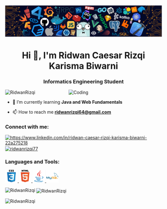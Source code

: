 [![MasterHead](https://raw.githubusercontent.com/KevinPatel04/KevinPatel04/master/header.png)](https://ridwanrizqi.io)
<h1 align="center">Hi 👋, I'm Ridwan Caesar Rizqi Karisma Biwarni</h1>
<h3 align="center">Informatics Engineering Student</h3>
<img align="right" alt="Coding" width="300" src="https://i.pinimg.com/originals/e4/26/70/e426702edf874b181aced1e2fa5c6cde.gif">

<p align="left"> <img src="https://komarev.com/ghpvc/?username=RidwanRizqi&label=Profile%20views&color=blue&style=flat" alt="RidwanRizqi" /> </p>

- 🌱 I’m currently learning **Java and Web Fundamentals**

- 📫 How to reach me **ridwanrizqi64@gmail.com**

<h3 align="left">Connect with me:</h3>
<p align="left">
<a href="https://www.linkedin.com/in/ridwan-caesar-rizqi-karisma-biwarni-22a275218" target="blank"><img align="center" src="https://raw.githubusercontent.com/rahuldkjain/github-profile-readme-generator/master/src/images/icons/Social/linked-in-alt.svg" alt="https://www.linkedin.com/in/ridwan-caesar-rizqi-karisma-biwarni-22a275218" height="30" width="40" /></a>
<a href="https://www.instagram.com/ridwanrizqi77/" target="blank"><img align="center" src="https://raw.githubusercontent.com/rahuldkjain/github-profile-readme-generator/master/src/images/icons/Social/instagram.svg" alt="ridwanrizqi77" height="30" width="40" /></a>
</p>


<h3 align="left">Languages and Tools:</h3>

<p align="left"> <a href="https://www.w3schools.com/css/" target="_blank" rel="noreferrer"> <img src="https://raw.githubusercontent.com/devicons/devicon/master/icons/css3/css3-original-wordmark.svg" alt="css3" width="40" height="40"/> </a> <a href="https://www.w3.org/html/" target="_blank" rel="noreferrer"> <img src="https://raw.githubusercontent.com/devicons/devicon/master/icons/html5/html5-original-wordmark.svg" alt="html5" width="40" height="40"/> </a> <a href="https://www.java.com" target="_blank" rel="noreferrer"> <img src="https://raw.githubusercontent.com/devicons/devicon/master/icons/java/java-original.svg" alt="java" width="40" height="40"/> </a>  <a href="https://www.mysql.com/" target="_blank" rel="noreferrer"> <img src="https://raw.githubusercontent.com/devicons/devicon/master/icons/mysql/mysql-original-wordmark.svg" alt="mysql" width="40" height="40"/> </a> </p>

<p><img align="left" src="https://github-readme-stats.vercel.app/api/top-langs?username=RidwanRizqi&theme=algolia&show_icons=true&locale=en&layout=compact" alt="RidwanRizqi" /></p>

<p>&nbsp;<img align="center" src="https://github-readme-stats.vercel.app/api?username=RidwanRizqi&theme=algolia&show_icons=true&locale=en" alt="RidwanRizqi" /></p>

<p><img align="center" src="https://github-readme-streak-stats.herokuapp.com/?user=RidwanRizqi&theme=algolia&" alt="RidwanRizqi" /></p>
